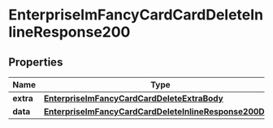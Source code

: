 # EnterpriseImFancyCardCardDeleteInlineResponse200

## Properties
Name | Type | Description | Notes
------------ | ------------- | ------------- | -------------
**extra** | [**EnterpriseImFancyCardCardDeleteExtraBody**](EnterpriseImFancyCardCardDeleteExtraBody.md) |  |  [optional]
**data** | [**EnterpriseImFancyCardCardDeleteInlineResponse200Data**](EnterpriseImFancyCardCardDeleteInlineResponse200Data.md) |  |  [optional]
